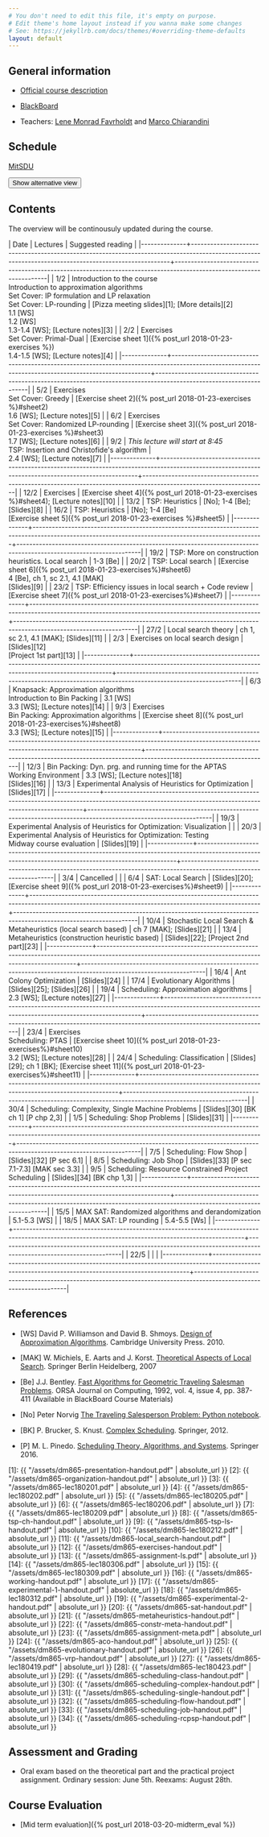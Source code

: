 ```yaml
---
# You don't need to edit this file, it's empty on purpose.
# Edit theme's home layout instead if you wanna make some changes
# See: https://jekyllrb.com/docs/themes/#overriding-theme-defaults
layout: default
---
```



## General information

- [Official course description](http://natfak.sdu.dk/laeseplan/kursusbeskrivelse.php?kursuskode=DM865&lang=en)

- [BlackBoard](https://e-learn.sdu.dk/webapps/blackboard/execute/courseMain?course_id=_386519_1)

- Teachers: [Lene Monrad Favrholdt](http://www.imada.sdu.dk/~lenem/) and [Marco Chiarandini](http://www.imada.sdu.dk/~marco)


## Schedule

<a href="https://mitsdu.sdu.dk/skema/activity/15020201/f18">MitSDU</a>

<button onclick="myFunction('Demo1')" class="w3-btn w3-cell w3-left-align">Show alternative view <i class="fa fa-caret-down"></i></button>
<div id="Demo1" class="w3-container w3-hide">

<div class="w3-responsive">
<div w3-include-html="./assets/timetable.html"></div>
<script>
w3.includeHTML();
</script>
</div>

</div>



## Contents 

The overview will be continousuly updated during the course.

| Date         | Lectures  	                                                                                                                                  | Suggested reading                                                                                                  |
|--------------+-----------------------------------------------------------------------------------------------------------------------------------------------------+--------------------------------------------------------------------------------------------------------------------|
| <!--L--> 1/2 | Introduction to the course <br> Introduction to approximation algorithms<br> Set Cover: IP formulation and LP relaxation<br> Set Cover: LP-rounding | [Pizza meeting slides][1]; [More details][2]<br> 1.1 [WS]<br> 1.2 [WS]<br> 1.3-1.4 [WS]; [Lecture notes][3]        |
| <!--L--> 2/2 | Exercises <br> Set Cover: Primal-Dual                                                                                                               | [Exercise sheet 1]({% post_url 2018-01-23-exercises %})<br> 1.4-1.5 [WS]; [Lecture notes][4]                       |
|--------------+-----------------------------------------------------------------------------------------------------------------------------------------------------+--------------------------------------------------------------------------------------------------------------------|
| <!--L--> 5/2 | Exercises  <br> Set Cover: Greedy                                                                                                                   | [Exercise sheet 2]({% post_url 2018-01-23-exercises %}#sheet2) <br> 1.6 [WS]; [Lecture notes][5]                   |
| <!--L--> 6/2 | Exercises <br> Set Cover: Randomized LP-rounding                                                                                                    | [Exercise sheet 3]({% post_url 2018-01-23-exercises %}#sheet3) <br> 1.7 [WS]; [Lecture notes][6]                   |
| <!--L--> 9/2 | *This lecture will start at 8:45* <br> TSP: Insertion and Christofide's algorithm                                                                   | <br> 2.4 [WS]; [Lecture notes][7]                                                                                  |
|--------------+-----------------------------------------------------------------------------------------------------------------------------------------------------+--------------------------------------------------------------------------------------------------------------------|
| 12/2         | Exercises                                                                                                                                           | [Exercise sheet 4]({% post_url 2018-01-23-exercises %}#sheet4); [Lecture notes][10]                                |
| 13/2         | TSP: Heuristics                                                                                                                                     | [No]; 1-4 [Be]; [Slides][8]                                                                                        |
| 16/2         | TSP: Heuristics                                                                                                                                     | [No]; 1-4 [Be] <br> [Exercise sheet 5]({% post_url 2018-01-23-exercises %}#sheet5)                                 |
|--------------+-----------------------------------------------------------------------------------------------------------------------------------------------------+--------------------------------------------------------------------------------------------------------------------|
| 19/2         | TSP: More on construction heuristics. Local search                                                                                                  | 1-3 [Be]                                                                                                           |
| 20/2         | TSP: Local search                                                                                                                                   | [Exercise sheet 6]({% post_url 2018-01-23-exercises%}#sheet6) <br>4 [Be], ch 1, sc 2.1, 4.1 [MAK] <br> [Slides][9] |
| 23/2         | TSP: Efficiency issues in local search + Code review                                                                                                | [Exercise sheet 7]({% post_url 2018-01-23-exercises%}#sheet7)                                                      |
|--------------+-----------------------------------------------------------------------------------------------------------------------------------------------------+--------------------------------------------------------------------------------------------------------------------|
| 27/2         | Local search theory                                                                                                                                 | ch 1, sc 2.1, 4.1 [MAK]; [Slides][11]                                                                              |
| 2/3          | Exercises on local search design                                                                                                                    | [Slides][12] <br> [Project 1st part][13]                                                                           |
|--------------+-----------------------------------------------------------------------------------------------------------------------------------------------------+--------------------------------------------------------------------------------------------------------------------|
| 6/3          | Knapsack: Approximation algorithms <br> Introduction to Bin Packing                                                                                 | 3.1 [WS] <br> 3.3 [WS]; [Lecture notes][14]                                                                        |
| 9/3          | Exercises <br> Bin Packing: Approximation algorithms                                                                                                | [Exercise sheet 8]({% post_url 2018-01-23-exercises%}#sheet8) <br>  3.3 [WS]; [Lecture notes][15]                  |
|--------------+-----------------------------------------------------------------------------------------------------------------------------------------------------+--------------------------------------------------------------------------------------------------------------------|
| 12/3         | Bin Packing: Dyn. prg. and running time for the APTAS <br> Working Environment                                                                      | 3.3 [WS]; [Lecture notes][18]  <br> [Slides][16]                                                                   |
| 13/3         | Experimental Analysis of Heuristics for Optimization                                                                                                | [Slides][17]                                                                                                       |
|--------------+-----------------------------------------------------------------------------------------------------------------------------------------------------+--------------------------------------------------------------------------------------------------------------------|
| 19/3         | Experimental Analysis of Heuristics for Optimization: Visualization                                                                                 |                                                                                                                    |
| 20/3         | Experimental Analysis of Heuristics for Optimization: Testing <br> Midway course evaluation                                                         | [Slides][19]                                                                                                       |
|--------------+-----------------------------------------------------------------------------------------------------------------------------------------------------+--------------------------------------------------------------------------------------------------------------------|
| 3/4          | Cancelled                                                                                                                                           |                                                                                                                    |
| 6/4          | SAT: Local Search                                                                                                                                   | [Slides][20]; [Exercise sheet 9]({% post_url 2018-01-23-exercises%}#sheet9)                                        |
|--------------+-----------------------------------------------------------------------------------------------------------------------------------------------------+--------------------------------------------------------------------------------------------------------------------|
| 10/4         | Stochastic Local Search & Metaheuristics (local search based)                                                                                       | ch 7 [MAK]; [Slides][21]                                                                                           |
| 13/4         | Metaheuristics (construction heuristic based)                                                                                                       | [Slides][22]; [Project 2nd part][23]                                                                               |
|--------------+-----------------------------------------------------------------------------------------------------------------------------------------------------+--------------------------------------------------------------------------------------------------------------------|
| 16/4         | Ant Colony Optimization                                                                                                                             | [Slides][24]                                                                                                       |
| 17/4         | Evolutionary Algorithms                                                                                                                             | [Slides][25]; [Slides][26]                                                                                         |
| 19/4         | Scheduling: Approximation algorithms                                                                                                                | 2.3 [WS]; [Lecture notes][27]                                                                                      |
|--------------+-----------------------------------------------------------------------------------------------------------------------------------------------------+--------------------------------------------------------------------------------------------------------------------|
| 23/4         | Exercises<br>Scheduling: PTAS                                                                                                                       | [Exercise sheet 10]({% post_url 2018-01-23-exercises%}#sheet10) <br> 3.2 [WS]; [Lecture notes][28]                 |
| 24/4         | Scheduling: Classification                                                                                                                          | [Slides][29]; ch 1 [BK]; [Exercise sheet 11]({% post_url 2018-01-23-exercises%}#sheet11)                           |
|--------------+-----------------------------------------------------------------------------------------------------------------------------------------------------+--------------------------------------------------------------------------------------------------------------------|
| 30/4         | Scheduling: Complexity, Single Machine Problems                                                                                                     | [Slides][30] [BK ch 1] [P chp 2,3]                                                                                 |
| 1/5          | Scheduling: Shop Problems                                                                                                                           | [Slides][31]                                                                                                       |
|--------------+-----------------------------------------------------------------------------------------------------------------------------------------------------+--------------------------------------------------------------------------------------------------------------------|
| 7/5          | Scheduling: Flow Shop                                                                                                                               | [Slides][32] [P sec 6.1]                                                                                           |
| 8/5          | Scheduling: Job Shop                                                                                                                                | [Slides][33] [P sec 7.1-7.3] [MAK sec 3.3]                                                                         |
| 9/5          | Scheduling: Resource Constrained Project Scheduling                                                                                                 | [Slides][34] [BK chp 1,3]                                                                                          |
|--------------+-----------------------------------------------------------------------------------------------------------------------------------------------------+--------------------------------------------------------------------------------------------------------------------|
| 15/5         | MAX SAT: Randomized algorithms and derandomization                                                                                                  | 5.1-5.3 [WS]                                                                                                       |
| 18/5         | MAX SAT: LP rounding                                                                                                                                | 5.4-5.5 [Ws]                                                                                                       |
|--------------+-----------------------------------------------------------------------------------------------------------------------------------------------------+--------------------------------------------------------------------------------------------------------------------|
| 22/5         |                                                                                                                                                     |                                                                                                                    |
|--------------+-----------------------------------------------------------------------------------------------------------------------------------------------------+--------------------------------------------------------------------------------------------------------------------|


## References 

- [WS] David P. Williamson and David
  B. Shmoys. [Design of Approximation Algorithms](http://www.designofapproxalgs.com/). Cambridge
  University Press. 2010.

- [MAK] W. Michiels, E. Aarts and J. Korst. [Theoretical Aspects of Local Search](http://dx.doi.org/10.1007/978-3-540-35854-1). Springer Berlin Heidelberg, 2007

- [Be]
  J.J. Bentley. [Fast Algorithms for Geometric Traveling Salesman Problems](http://dx.doi.org/10.1287/ijoc.4.4.387). ORSA
  Journal on Computing, 1992, vol. 4, issue 4, pp. 387-411 (Available in
  BlackBoard Course Materials)

- [No] Peter Norvig [The Traveling Salesperson Problem: Python notebook](http://nbviewer.jupyter.org/url/norvig.com/ipython/TSP.ipynb).

- [BK] P. Brucker, S. Knust. [Complex
  Scheduling](https://doi.org/10.1007/978-3-642-23929-8). Springer, 2012.

- [P] M. L. Pinedo. [Scheduling Theory, Algorithms, and Systems](https://doi.org/10.1007/978-3-319-26580-3). Springer 2016.  



[1]: {{ "/assets/dm865-presentation-handout.pdf" | absolute_url }}
[2]: {{ "/assets/dm865-organization-handout.pdf" | absolute_url }}
[3]: {{ "/assets/dm865-lec180201.pdf" | absolute_url }}
[4]: {{ "/assets/dm865-lec180202.pdf" | absolute_url }}
[5]: {{ "/assets/dm865-lec180205.pdf" | absolute_url }}
[6]: {{ "/assets/dm865-lec180206.pdf" | absolute_url }}
[7]: {{ "/assets/dm865-lec180209.pdf" | absolute_url }}
[8]: {{ "/assets/dm865-tsp-ch-handout.pdf" | absolute_url }}
[9]: {{ "/assets/dm865-tsp-ls-handout.pdf" | absolute_url }}
[10]: {{ "/assets/dm865-lec180212.pdf" | absolute_url }}
[11]: {{ "/assets/dm865-local_search-handout.pdf" | absolute_url }}
[12]: {{ "/assets/dm865-exercises-handout.pdf" | absolute_url }}
[13]: {{ "/assets/dm865-assignment-ls.pdf" | absolute_url }}
[14]: {{ "/assets/dm865-lec180306.pdf" | absolute_url }}
[15]: {{ "/assets/dm865-lec180309.pdf" | absolute_url }}
[16]: {{ "/assets/dm865-working-handout.pdf" | absolute_url }}
[17]: {{ "/assets/dm865-experimental-1-handout.pdf" | absolute_url }}
[18]: {{ "/assets/dm865-lec180312.pdf" | absolute_url }}
[19]: {{ "/assets/dm865-experimental-2-handout.pdf" | absolute_url }}
[20]: {{ "/assets/dm865-sat-handout.pdf" | absolute_url }}
[21]: {{ "/assets/dm865-metaheuristics-handout.pdf" | absolute_url }}
[22]: {{ "/assets/dm865-constr-meta-handout.pdf" | absolute_url }}
[23]: {{ "/assets/dm865-assignment-meta.pdf" | absolute_url }}
[24]: {{ "/assets/dm865-aco-handout.pdf" | absolute_url }}
[25]: {{ "/assets/dm865-evolutionary-handout.pdf" | absolute_url }}
[26]: {{ "/assets/dm865-vrp-handout.pdf" | absolute_url }}
[27]: {{ "/assets/dm865-lec180419.pdf" | absolute_url }}
[28]: {{ "/assets/dm865-lec180423.pdf" | absolute_url }}
[29]: {{ "/assets/dm865-scheduling-class-handout.pdf" | absolute_url }}
[30]: {{ "/assets/dm865-scheduling-complex-handout.pdf" | absolute_url }}
[31]: {{ "/assets/dm865-scheduling-single-handout.pdf" | absolute_url }}
[32]: {{ "/assets/dm865-scheduling-flow-handout.pdf" | absolute_url }}
[33]: {{ "/assets/dm865-scheduling-job-handout.pdf" | absolute_url }}
[34]: {{ "/assets/dm865-scheduling-rcpsp-handout.pdf" | absolute_url }}

## Assessment and Grading

- Oral exam based on the theoretical part and the practical project
  assignment. Ordinary session: June 5th. Reexams: August 28th.


## Course Evaluation

- [Mid term evaluation]({% post_url 2018-03-20-midterm_eval %})
